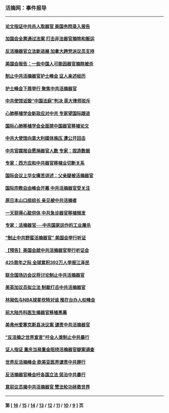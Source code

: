 ### 活摘网：事件报导
---
#### [论文指证中共杀人取器官 美国务院录入报告](../../pages/nf5877/n13999890.md?06030430) 
#### [加国会全票通过法案 打击非法器官摘除和贩运](../../pages/nf5877/n13884924.md?06030430) 
#### [反活摘器官立法新进展 加拿大跨党派议员支持](../../pages/nf5877/n13876061.md?06030430) 
#### [美国会报告：一些中国人可能因器官摘除被杀](../../pages/nf5877/n13867964.md?06030430) 
#### [制止中共活摘器官护士峰会 证人亲述经历](../../pages/nf5877/n13859007.md?06030430) 
#### [护士峰会下周举行 聚焦中共活摘器官](../../pages/nf5877/n13855418.md?06030430) 
#### [中共使馆诋毁“中国法庭”判决 英大律师驳斥](../../pages/nf5877/n13833945.md?06030430) 
#### [心肺移植学会新政应对中共 专家望国际跟进](../../pages/nf5877/n13829043.md?06030430) 
#### [国际心肺移植学会全面禁中国器官移植论文](../../pages/nf5877/n13827785.md?06030430) 
#### [中共大使馆向意大利媒体施压 遭公开回击](../../pages/nf5877/n13826038.md?06030430) 
#### [中共官媒报自愿捐器官人数 专家：捏造数据](../../pages/nf5877/n13814130.md?06030430) 
#### [专家：西方应和中共器官移植业切断关系](../../pages/nf5877/n13772828.md?06030430) 
#### [国际会议上华女痛苦讲述：父亲疑被活摘器官](../../pages/nf5877/n13771583.md?06030430) 
#### [国际宗教自由峰会开幕 中共活摘器官受关注](../../pages/nf5877/n13769995.md?06030430) 
#### [原日本山口组组长 亲见被中共活摘者](../../pages/nf5877/n13767360.md?06030430) 
#### [一天获得心脏供体 中共急诊器官移植频发](../../pages/nf5877/n13764689.md?06030430) 
#### [专家：活摘器官──中共国家运作的工业屠杀](../../pages/nf5877/n13761178.md?06030430) 
#### [“制止中共野蛮活摘器官” 美国会举行听证](../../pages/nf5877/n13735831.md?06030430) 
#### [【预告】美国会就中共活摘器官举行听证会](../../pages/nf5877/n13732843.md?06030430) 
#### [425周年之际 全球累积392万人举报江泽民](../../pages/nf5877/n13719232.md?06030430) 
#### [联合国场边会议将讨论制止中共活摘器官](../../pages/nf5877/n13656361.md?06030430) 
#### [美英加议员拟立法 制裁打击中共活摘器官](../../pages/nf5877/n13430251.md?06030430) 
#### [林昶佐与NBA球星坎特对谈 推在台办人权峰会](../../pages/nf5877/n13414467.md?06030430) 
#### [前大陆外科医生揭器官移植黑幕](../../pages/nf5877/n13401416.md?06030430) 
#### [美弗州爱塞克斯县决议案 谴责中共活摘器官](../../pages/nf5877/n13320919.md?06030430) 
#### [“反活摘之世界宣言”吁全人类制止中共暴行](../../pages/nf5877/n13259730.md?06030430) 
#### [证人指证 重庆当局重金阻挠活摘器官疑案调查](../../pages/nf5877/n13259127.md?06030430) 
#### [世界反活摘峰会 欧美亚医界谴责中共罪行](../../pages/nf5877/n13253550.md?06030430) 
#### [反活摘器官峰会吁各国立法 惩治中共暴行](../../pages/nf5877/n13245052.md?06030430) 
#### [意前议员揭中共活摘器官 赞法轮功拯救世界](../../pages/nf5877/n13203445.md?06030430) 

---
#### 第 [ [16](./16.md?06030430) / [15](./15.md?06030430) / [14](./14.md?06030430) / [13](./13.md?06030430) / [12](./12.md?06030430) / [11](./11.md?06030430) / [10](./10.md?06030430) / [9](./9.md?06030430) ] 页
